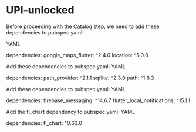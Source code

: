 # UPI-unlocked

Before proceeding with the Catalog step, we need to add these dependencies to pubspec.yaml:

YAML

dependencies:
  google_maps_flutter: ^2.4.0
  location: ^5.0.0

  Add these dependencies to pubspec.yaml:
YAML

dependencies:
  path_provider: ^2.1.1
  sqflite: ^2.3.0
  path: ^1.8.3


  Add these dependencies to pubspec.yaml:
YAML

dependencies:
  firebase_messaging: ^14.6.7
  flutter_local_notifications: ^15.1.1

  Add the fl_chart dependency to pubspec.yaml:
YAML

dependencies:
  fl_chart: ^0.63.0